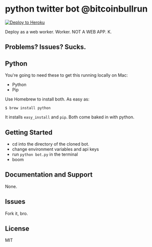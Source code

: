 python twitter bot @bitcoinbullrun
================

[![Deploy to Heroku](https://www.herokucdn.com/deploy/button.png)](https://heroku.com/deploy)

Deploy as a web worker. Worker. NOT A WEB APP. K.

Problems? Issues? Sucks.
-----------

Python
-------------

You're going to need these to get this running locally on Mac:

- Python
- Pip 

Use Homebrew to install both. As easy as:

`$ brew install python`

It installs `easy_install` and `pip`. Both come baked in with python.

Getting Started
---------------

- cd into the directory of the cloned bot.
- change environment variables and api keys
- run `python bot.py` in the terminal
- boom

Documentation and Support
-------------------------

None.

Issues
-------------

Fork it, bro.

License
-------

MIT
